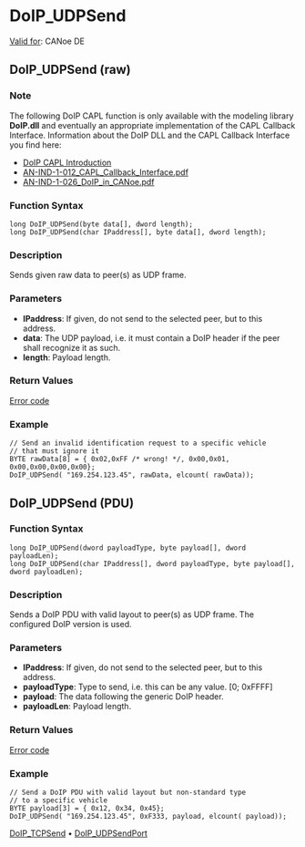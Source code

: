 # DoIP_UDPSend

[Valid for](../../../Shared/FeatureAvailability.md): CANoe DE

## DoIP_UDPSend (raw)

### Note
The following DoIP CAPL function is only available with the modeling library **DoIP.dll** and eventually an appropriate implementation of the CAPL Callback Interface. Information about the DoIP DLL and the CAPL Callback Interface you find here:

- [DoIP CAPL Introduction](../CAPLDiagnosticDoIP.md)
- [AN-IND-1-012_CAPL_Callback_Interface.pdf](javascript:startDemoLoader('AN-IND-1-012_CAPL_Callback_Interface.pdf'))
- [AN-IND-1-026_DoIP_in_CANoe.pdf](javascript:startDemoLoader('AN-IND-1-026_DoIP_in_CANoe.pdf'))

### Function Syntax
```plaintext
long DoIP_UDPSend(byte data[], dword length);
long DoIP_UDPSend(char IPaddress[], byte data[], dword length);
```

### Description
Sends given raw data to peer(s) as UDP frame.

### Parameters
- **IPaddress**: If given, do not send to the selected peer, but to this address.
- **data**: The UDP payload, i.e. it must contain a DoIP header if the peer shall recognize it as such.
- **length**: Payload length.

### Return Values
[Error code](../CAPLfunctionsDiagnosticsErrorCode.md)

### Example
```plaintext
// Send an invalid identification request to a specific vehicle
// that must ignore it
BYTE rawData[8] = { 0x02,0xFF /* wrong! */, 0x00,0x01, 0x00,0x00,0x00,0x00};
DoIP_UDPSend( "169.254.123.45", rawData, elcount( rawData));
```

## DoIP_UDPSend (PDU)

### Function Syntax
```plaintext
long DoIP_UDPSend(dword payloadType, byte payload[], dword payloadLen);
long DoIP_UDPSend(char IPaddress[], dword payloadType, byte payload[], dword payloadLen);
```

### Description
Sends a DoIP PDU with valid layout to peer(s) as UDP frame. The configured DoIP version is used.

### Parameters
- **IPaddress**: If given, do not send to the selected peer, but to this address.
- **payloadType**: Type to send, i.e. this can be any value. [0; 0xFFFF]
- **payload**: The data following the generic DoIP header.
- **payloadLen**: Payload length.

### Return Values
[Error code](../CAPLfunctionsDiagnosticsErrorCode.md)

### Example
```plaintext
// Send a DoIP PDU with valid layout but non-standard type
// to a specific vehicle
BYTE payload[3] = { 0x12, 0x34, 0x45};
DoIP_UDPSend( "169.254.123.45", 0xF333, payload, elcount( payload));
```

[DoIP_TCPSend](CAPLfunctionDoIPTCPSend.md) • [DoIP_UDPSendPort](CAPLfunctionDoIPUDPSendPort.md)
